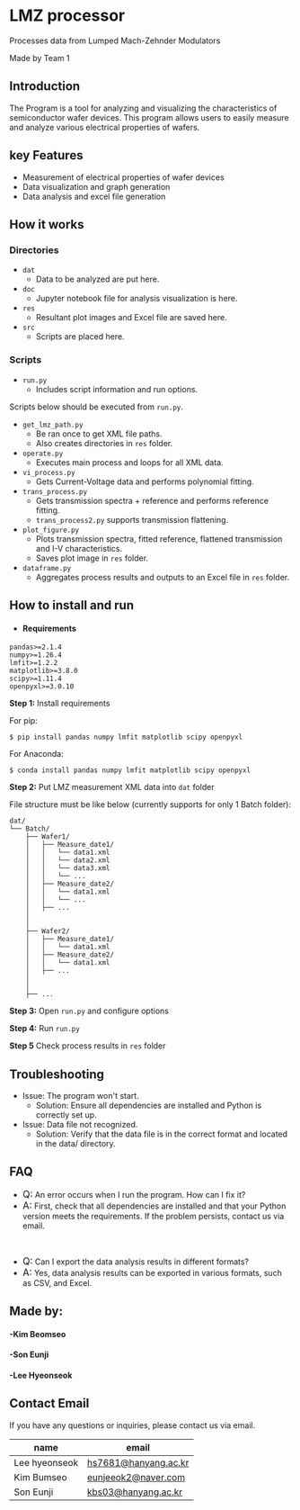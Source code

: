 # LMZ processor
Processes data from Lumped Mach-Zehnder Modulators

Made by Team 1

## Introduction
The Program is a tool for analyzing and visualizing the characteristics of semiconductor wafer devices. This program allows users to easily measure and analyze various electrical properties of wafers.

## key Features
- Measurement of electrical properties of wafer devices
- Data visualization and graph generation
- Data analysis and excel file generation

## How it works
### Directories
- `dat`
  - Data to be analyzed are put here.
- `doc`
  - Jupyter notebook file for analysis visualization is here.
- `res`
  - Resultant plot images and Excel file are saved here.
- `src`
  - Scripts are placed here.

### Scripts
- `run.py`
  - Includes script information and run options.

Scripts below should be executed from `run.py`.
- `get_lmz_path.py` 
  - Be ran once to get XML file paths. 
  - Also creates directories in `res` folder. 
- `operate.py`
  - Executes main process and loops for all XML data.
- `vi_process.py`
  - Gets Current-Voltage data and performs polynomial fitting. 
- `trans_process.py`
  - Gets transmission spectra + reference and performs reference fitting.
  - `trans_process2.py` supports transmission flattening. 
- `plot_figure.py`
  - Plots transmission spectra, fitted reference, flattened transmission and I-V characteristics.
  - Saves plot image in `res` folder.
- `dataframe.py`
  - Aggregates process results and outputs to an Excel file in `res` folder.

## How to install and run

- #### Requirements

```
pandas>=2.1.4
numpy>=1.26.4
lmfit>=1.2.2
matplotlib>=3.8.0
scipy>=1.11.4
openpyxl>=3.0.10
```
**Step 1:** Install requirements

For pip:
```shell
$ pip install pandas numpy lmfit matplotlib scipy openpyxl
```

For Anaconda: 
```shell
$ conda install pandas numpy lmfit matplotlib scipy openpyxl
```

**Step 2:** Put LMZ measurement XML data into `dat` folder

File structure must be like below (currently supports for only 1 Batch folder):
```
dat/
└── Batch/
    ├── Wafer1/
    │   ├── Measure_date1/
    │   │   └── data1.xml
    │   │   └── data2.xml
    │   │   └── data3.xml
    │   │   └── ...
    │   ├── Measure_date2/
    │   │   └── data1.xml
    │   │   └── ...
    │   ├── ...
    │
    │
    ├── Wafer2/
    │   ├── Measure_date1/
    │   │   └── data1.xml
    │   ├── Measure_date2/
    │   │   └── data1.xml
    │   ├── ...
    │
    │
    ├── ...
```

**Step 3:** Open `run.py` and configure options

**Step 4:** Run `run.py`

**Step 5** Check process results in `res` folder

## Troubleshooting
- Issue: The program won't start.
  - Solution: Ensure all dependencies are installed and Python is correctly set up.
- Issue: Data file not recognized. 
  - Solution: Verify that the data file is in the correct format and located in the data/ directory.

## FAQ
- <span style="font-size: 1.2em;"> Q:</span> An error occurs when I run the program. How can I fix it?
- <span style="font-size: 1.2em;"> A:</span> First, check that all dependencies are installed and that your Python version meets the requirements. If the problem persists, contact us via email.

<br>

- <span style="font-size: 1.2em;"> Q:</span> Can I export the data analysis results in different formats?
- <span style="font-size: 1.2em;"> A:</span> Yes, data analysis results can be exported in various formats, such as CSV, and Excel.

## Made by:

#### -Kim Beomseo
#### -Son Eunji
#### -Lee Hyeonseok
 


## Contact Email
If you have any questions or inquiries, please contact us via email.

| name     | email                |
|----------|----------------------|
| Lee hyeonseok | hs7681@hanyang.ac.kr |
| Kim Bumseo | eunjeeok2@naver.com  |
|  Son Eunji         | kbs03@hanyang.ac.kr  |
